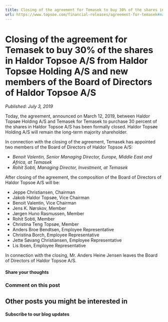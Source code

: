 ```yaml
---
title: Closing of the agreement for Temasek to buy 30% of the shares in Haldor Topsoe A/S from Haldor Topsøe Holding A/S and new members of the Board of Directors of Haldor Topsoe A/S
url: https://www.topsoe.com/financial-releases/agreement-for-temasek#main-content
---
```


# Closing of the agreement for Temasek to buy 30% of the shares in Haldor Topsoe A/S from Haldor Topsøe Holding A/S and new members of the Board of Directors of Haldor Topsoe A/S

*Published: July 3, 2019*

Today, the agreement, announced on March 12, 2019, between Haldor Topsøe Holding A/S and Temasek for Temasek to purchase 30 percent of the shares in Haldor Topsoe A/S has been formally closed. Haldor Topsøe Holding A/S will remain the long-term majority shareholder.

In connection with the closing of the agreement, Temasek has appointed two members of the Board of Directors of Haldor Topsoe A/S:

- *Benoit Valentin, Senior Managing Director, Europe, Middle East and Africa, at Temasek*
- *Rohit Sobti, Managing Director, Investment, at Temasek*

After closing of the agreement, the composition of the Board of Directors of Haldor Topsoe A/S will be:

- Jeppe Christiansen, Chairman
- Jakob Haldor Topsøe, Vice Chairman
- Benoit Valentin, Vice Chairman
- Jens K. Nørskov, Member
- Jørgen Huno Rasmussen, Member
- Rohit Sobti, Member
- Christina Teng Topsøe, Member
- Anders Broe Bendtsen, Employee Representative
- Christina Borch, Employee Representative
- Jette Søvang Christiansen, Employee Representative
- Lis Ibsen, Employee Representative

In connection with the closing, Mr. Anders Heine Jensen leaves the Board of Directors of Haldor Topsoe A/S.

#### Share your thoughts

### Comment on this post

## Other posts you might be interested in

#### Subscribe to our blog updates